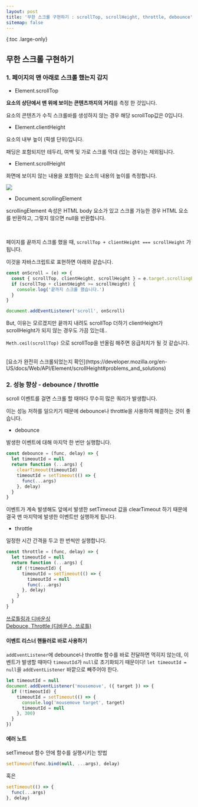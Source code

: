 ```yaml
---
layout: post
title: '무한 스크롤 구현하기 : scrollTop, scrollHeight, throttle, debounce'
sitemap: false
---
```


{:toc .large-only}

## 무한 스크롤 구현하기

### 1. 페이지의 맨 아래로 스크롤 했는지 감지

- Element.scrollTop

**요소의 상단에서 맨 위에 보이는 콘텐츠까지의 거리**를 측정 한 것입니다.

요소의 콘텐츠가 수직 스크롤바를 생성하지 않는 경우 해당 scrollTop값은 0입니다.
<br/>

- Element.clientHeight

요소의 내부 높이 (픽셀 단위)입니다.

패딩은 포함되지만 테두리, 여백 및 가로 스크롤 막대 (있는 경우)는 제외됩니다.
<br/>

- Element.scrollHeight

화면에 보이지 않는 내용을 포함하는 요소의 내용의 높이를 측정합니다.

<img src="https://developer.mozilla.org/en-US/docs/Web/API/Element/scrollHeight/scrollheight.png">
<br/>

- Document.scrollingElement

scrollingElement 속성은 HTML body 요소가 있고 스크롤 가능한 경우 HTML 요소를 반환하고, 그렇지 않으면 null을 반환합니다.

<br/>

페이지를 끝까지 스크롤 했을 때, `scrollTop + clientHeight === scrollHeight` 가 됩니다.

이것을 자바스크립트로 표현하면 아래와 같습니다.

```js
const onScroll = (e) => {
  const { scrollTop, clientHeight, scrollHeight } = e.target.scrollingElement
  if (scrollTop + clientHeight >= scrollHeight) {
    console.log('끝까지 스크롤 했습니다.')
  }
}

document.addEventListener('scroll', onScroll)
```

But, 이유는 모르겠지만 끝까지 내려도 scrollTop 더하기 clientHeight가 scrollHeight가 되지 않는 경우도 가끔 있는데..

`Meth.ceil(scrollTop)` 으로 scrollTop을 반올림 해주면 응급처치가 될 것 같습니다.

<br/>
[요소가 완전히 스크롤되었는지 확인](https://developer.mozilla.org/en-US/docs/Web/API/Element/scrollHeight#problems_and_solutions)

### 2. 성능 향상 - debounce / throttle

scroll 이벤트를 걸면 스크롤 할 때마다 무수히 많은 쿼리가 발생합니다.

이는 성능 저하를 일으키기 때문에 debounce나 throttle을 사용하여 해결하는 것이 좋습니다.

- debounce

발생한 이벤트에 대해 마지막 한 번만 실행합니다.

```js
const debounce = (func, delay) => {
  let timeoutId = null
  return function (...args) {
    clearTimeout(timeoutId)
    timeoutId = setTimeout(() => {
      func(...args)
    }, delay)
  }
}
```

이벤트가 계속 발생해도 앞에서 발생한 setTimeout 값을 clearTimeout 하기 때문에 결국 맨 마지막에 발생한 이벤트만 실행하게 됩니다.
<br/>

- throttle

일정한 시간 간격을 두고 한 번씩만 실행합니다.

```js
const throttle = (func, delay) => {
  let timeoutId = null
  return function (...args) {
    if (!timeoutId) {
      timeoutId = setTimeout(() => {
        timeoutId = null
        func(...args)
      }, delay)
    }
  }
}
```

[쓰로틀링과 디바운싱](https://www.zerocho.com/category/JavaScript/post/59a8e9cb15ac0000182794fa)<br/>
[Debouce, Throttle (디바운스, 쓰로틀)](https://jinminkim-50502.medium.com/javascript-debouce-throttle-3f6618c13fb6)

#### 이벤트 리스너 핸들러로 바로 사용하기

`addEventListener`에 debounce나 throttle 함수를 바로 전달하면 먹히지 않는데, 이벤트가 발생할 때마다 `timeoutId`가 `null`로 초기화되기 때문이다!
`let timeoutId = null`을 `addEventListener` 바깥으로 빼주어야 한다.

```js
let timeoutId = null
document.addEventListener('mousemove', ({ target }) => {
  if (!timeoutId) {
    timeoutId = setTimeout(() => {
      console.log('mousemove target', target)
      timeoutId = null
    }, 300)
  }
})
```

#### 에러 노트

setTimeout 함수 안에 함수를 실행시키는 방법

```js
setTimeout(func.bind(null, ...args), delay)
```

혹은

```js
setTimeout(() => {
  func(...args)
}, delay)
```

```

```

